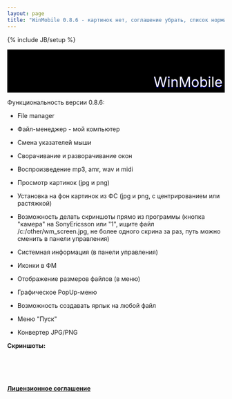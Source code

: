 ```yaml
---
layout: page
title: "WinMobile 0.8.6 - картинок нет, соглашение убрать, список нормальный сделать, link блеать"
---
```

{% include JB/setup %}

<div style="height: 100px; background: rgb(0,0,0) url(/assets/img/winline.jpg) no-repeat scroll right top; position: relative;"><div style="font-size: 24pt; color: rgb(255, 255, 255); text-shadow: 0 1px 0 blue; position: absolute; right: 5px; bottom: 5px;">WinMobile</div></div>

Функциональность версии 0.8.6:

* File manager

* Файл-менеджер - мой компьютер
* Смена указателей мыши
* Сворачивание и разворачивание окон
* Воспроизведение mp3, amr, wav и midi
* Просмотр картинок (jpg и png)
* Установка на фон картинок из ФС (jpg и png, с центрированием или растяжкой)
* Возможность делать скриншоты прямо из программы (кнопка "камера" на SonyEricsson или "1", ищите файл /c:/other/wm_screen.jpg, не более одного скрина за раз, путь можно сменить в панели управления)
* Системная информация (в панели управления)
* Иконки в ФМ
* Отображение размеров файлов (в меню)
* Графическое PopUp-меню
* Возможность создавать ярлык на любой файл
* Меню "Пуск"
* Конвертер JPG/PNG

<b>Скриншоты:</b><br><br>
<script src="/widget/?32;http://img.ucoz.ru/_ph/1/1/21242526.jpg|http://img.ucoz.ru/_ph/1/2/21242526.png|Скриншот WinMobile v.0.8.6 (кликните для увеличения)." type="text/javascript"></script>
<script src="/widget/?32;http://img.ucoz.ru/_ph/1/1/924305110.jpg|http://img.ucoz.ru/_ph/1/2/924305110.png|Скриншот WinMobile v.0.8.6 (кликните для увеличения)." type="text/javascript"></script>
<script src="/widget/?32;http://img.ucoz.ru/_ph/1/1/429472036.jpg|http://img.ucoz.ru/_ph/1/2/429472036.png|Скриншот WinMobile v.0.8.6 (кликните для увеличения)." type="text/javascript"></script>
<script src="/widget/?32;http://img.ucoz.ru/_ph/1/1/45096040.jpg|http://img.ucoz.ru/_ph/1/2/45096040.png|Скриншот WinMobile v.0.8.6 (кликните для увеличения)." type="text/javascript"></script>
<script src="/widget/?32;http://img.ucoz.ru/_ph/1/1/639023572.jpg|http://img.ucoz.ru/_ph/1/2/639023572.png|Скриншот WinMobile v.0.8.6 (кликните для увеличения)." type="text/javascript"></script>
<script src="/widget/?32;http://img.ucoz.ru/_ph/1/1/10103196.jpg|http://img.ucoz.ru/_ph/1/2/10103196.png|Скриншот WinMobile v.0.8.6 (кликните для увеличения)." type="text/javascript"></script>
<br>
<script src="/widget/?32;http://img.ucoz.ru/_ph/1/1/302315426.jpg|http://img.ucoz.ru/_ph/1/2/302315426.png|Скриншот WinMobile v.0.8.6 (кликните для увеличения)." type="text/javascript"></script>
<script src="/widget/?32;http://img.ucoz.ru/_ph/1/1/794189059.jpg|http://img.ucoz.ru/_ph/1/2/794189059.png|Скриншот WinMobile v.0.8.6 (кликните для увеличения)." type="text/javascript"></script>
<script src="/widget/?32;http://img.ucoz.ru/_ph/1/1/819678346.jpg|http://img.ucoz.ru/_ph/1/2/819678346.png|Скриншот WinMobile v.0.8.6 (кликните для увеличения)." type="text/javascript"></script>
<script src="/widget/?32;http://img.ucoz.ru/_ph/1/1/645776526.jpg|http://img.ucoz.ru/_ph/1/2/645776526.png|Скриншот WinMobile v.0.8.6 (кликните для увеличения)." type="text/javascript"></script>
<script src="/widget/?32;http://img.ucoz.ru/_ph/1/1/291564194.jpg|http://img.ucoz.ru/_ph/1/2/291564194.png|Скриншот WinMobile v.0.8.6 (кликните для увеличения)." type="text/javascript"></script>
<script src="/widget/?32;http://img.ucoz.ru/_ph/1/1/59707857.jpg|http://img.ucoz.ru/_ph/1/2/59707857.png|Скриншот WinMobile v.0.8.6 (кликните для увеличения)." type="text/javascript"></script>
<br><br>
<a href="http://m1kc.ucoz.ru/index/0-72" onclick="openLayerB('HelpWd',0,'http://m1kc.ucoz.ru/ajax/wm_license.xml','Лицензионное соглашение',350,150,'1','','',0,'justify');return false;" target="_blank"><b>Лицензионное соглашение</b></a>

